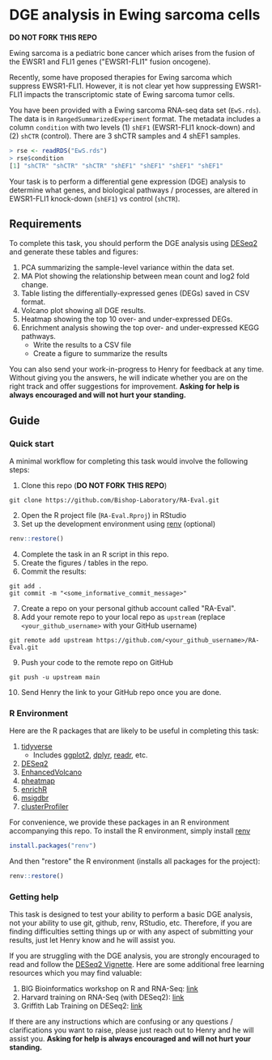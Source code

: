 # DGE analysis in Ewing sarcoma cells

**DO NOT FORK THIS REPO**

Ewing sarcoma is a pediatric bone cancer which arises from the fusion of the EWSR1 and FLI1 genes ("EWSR1-FLI1" fusion oncogene).

Recently, some have proposed therapies for Ewing sarcoma which suppress EWSR1-FLI1. However, it is not clear yet how suppressing EWSR1-FLI1 impacts the transcriptomic state of Ewing sarcoma tumor cells.

You have been provided with a Ewing sarcoma RNA-seq data set (`EwS.rds`). The data is in `RangedSummarizedExperiment` format. The metadata includes a column `condition` with two levels (1) `shEF1` (EWSR1-FLI1 knock-down) and (2) `shCTR` (control). There are 3 shCTR samples and 4 shEF1 samples.

```R
> rse <- readRDS("EwS.rds")
> rse$condition
[1] "shCTR" "shCTR" "shCTR" "shEF1" "shEF1" "shEF1" "shEF1"
```

Your task is to perform a differential gene expression (DGE) analysis to determine what genes, and biological pathways / processes, are altered in EWSR1-FLI1 knock-down (`shEF1`) vs control (`shCTR`).

## Requirements

To complete this task, you should perform the DGE analysis using [DESeq2](https://bioconductor.org/packages/release/bioc/html/DESeq2.html) and generate these tables and figures:

1. PCA summarizing the sample-level variance within the data set.
2. MA Plot showing the relationship between mean count and log2 fold change.
3. Table listing the differentially-expressed genes (DEGs) saved in CSV format.
4. Volcano plot showing all DGE results.
5. Heatmap showing the top 10 over- and under-expressed DEGs.
6. Enrichment analysis showing the top over- and under-expressed KEGG pathways.
    - Write the results to a CSV file
    - Create a figure to summarize the results

You can also send your work-in-progress to Henry for feedback at any time. Without giving you the answers, he will indicate whether you are on the right track and offer suggestions for improvement. **Asking for help is always encouraged and will not hurt your standing.**

## Guide

### Quick start

A minimal workflow for completing this task would involve the following steps:

1. Clone this repo (**DO NOT FORK THIS REPO**)

```shell
git clone https://github.com/Bishop-Laboratory/RA-Eval.git
```

2. Open the R project file (`RA-Eval.Rproj`) in RStudio
3. Set up the development environment using [renv](https://rstudio.github.io/renv/index.html) (optional)

```R
renv::restore()
```

4. Complete the task in an R script in this repo.
5. Create the figures / tables in the repo.
6. Commit the results:

```shell
git add .
git commit -m "<some_informative_commit_message>"
```

7. Create a repo on your personal github account called "RA-Eval".
8. Add your remote repo to your local repo as `upstream` (replace `<your_github_username>` with your GitHub username)

```shell
git remote add upstream https://github.com/<your_github_username>/RA-Eval.git
```

9. Push your code to the remote repo on GitHub

```shell
git push -u upstream main
```

10. Send Henry the link to your GitHub repo once you are done.

### R Environment

Here are the R packages that are likely to be useful in completing this task:

1. [tidyverse](https://www.tidyverse.org/)
    - Includes [ggplot2](https://ggplot2.tidyverse.org/), [dplyr](https://dplyr.tidyverse.org/), [readr](https://readr.tidyverse.org/), etc.
2. [DESeq2](https://bioconductor.org/packages/release/bioc/html/DESeq2.html)
3. [EnhancedVolcano](https://bioconductor.org/packages/release/bioc/html/EnhancedVolcano.html)
4. [pheatmap](https://cran.r-project.org/web/packages/pheatmap/index.html)
5. [enrichR](https://cran.r-project.org/web/packages/enrichR/index.html)
6. [msigdbr](https://cran.r-project.org/web/packages/msigdbr/index.html)
7. [clusterProfiler](https://bioconductor.org/packages/release/bioc/html/clusterProfiler.html)

For convenience, we provide these packages in an R environment accompanying this repo. To install the R environment, simply install [renv](https://rstudio.github.io/renv/index.html)

```R
install.packages("renv")
```

And then "restore" the R environment (installs all packages for the project):

```R
renv::restore()
```

### Getting help

This task is designed to test your ability to perform a basic DGE analysis, not your ability to use git, github, renv, RStudio, etc. Therefore, if you are finding difficulties setting things up or with any aspect of submitting your results, just let Henry know and he will assist you. 

If you are struggling with the DGE analysis, you are strongly encouraged to read and follow the [DESeq2 Vignette](https://bioconductor.org/packages/devel/bioc/vignettes/DESeq2/inst/doc/DESeq2.html). Here are some additional free learning resources which you may find valuable:

1. BIG Bioinformatics workshop on R and RNA-Seq: [link](https://www.bigbioinformatics.org/r-and-rnaseq-analysis)
2. Harvard training on RNA-Seq (with DESeq2): [link](https://wiki.harvard.edu/confluence/display/hbctraining/DGE+workshop)
3. Griffith Lab Training on DESeq2: [link](https://genviz.org/course/#module-04-expression)

If there are any instructions which are confusing or any questions / clarifications you want to raise, please just reach out to Henry and he will assist you. **Asking for help is always encouraged and will not hurt your standing.**
